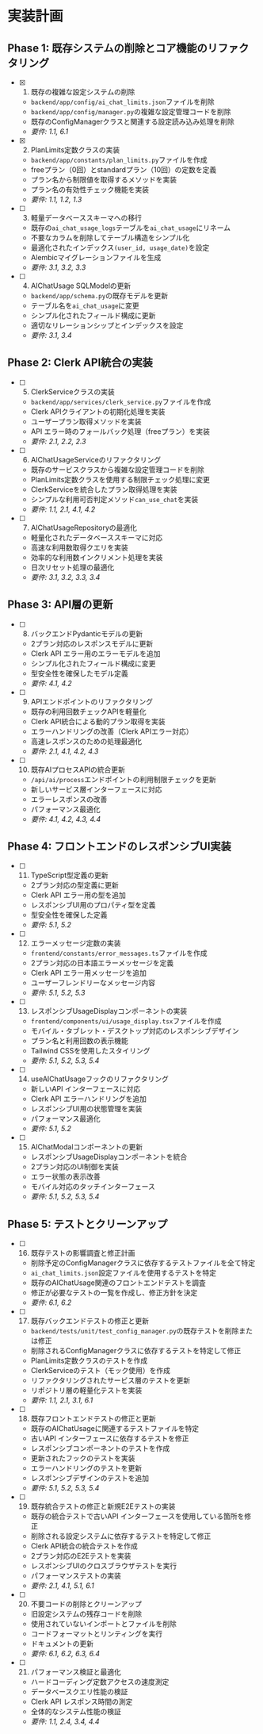 # 実装計画

## Phase 1: 既存システムの削除とコア機能のリファクタリング

- [x] 1. 既存の複雑な設定システムの削除
  - `backend/app/config/ai_chat_limits.json`ファイルを削除
  - `backend/app/config/manager.py`の複雑な設定管理コードを削除
  - 既存のConfigManagerクラスと関連する設定読み込み処理を削除
  - _要件: 1.1, 6.1_

- [x] 2. PlanLimits定数クラスの実装
  - `backend/app/constants/plan_limits.py`ファイルを作成
  - freeプラン（0回）とstandardプラン（10回）の定数を定義
  - プラン名から制限値を取得するメソッドを実装
  - プラン名の有効性チェック機能を実装
  - _要件: 1.1, 1.2, 1.3_

- [ ] 3. 軽量データベーススキーマへの移行
  - 既存の`ai_chat_usage_logs`テーブルを`ai_chat_usage`にリネーム
  - 不要なカラムを削除してテーブル構造をシンプル化
  - 最適化されたインデックス`(user_id, usage_date)`を設定
  - Alembicマイグレーションファイルを生成
  - _要件: 3.1, 3.2, 3.3_

- [ ] 4. AIChatUsage SQLModelの更新
  - `backend/app/schema.py`の既存モデルを更新
  - テーブル名を`ai_chat_usage`に変更
  - シンプル化されたフィールド構成に更新
  - 適切なリレーションシップとインデックスを設定
  - _要件: 3.1, 3.4_

## Phase 2: Clerk API統合の実装

- [ ] 5. ClerkServiceクラスの実装
  - `backend/app/services/clerk_service.py`ファイルを作成
  - Clerk APIクライアントの初期化処理を実装
  - ユーザープラン取得メソッドを実装
  - API エラー時のフォールバック処理（freeプラン）を実装
  - _要件: 2.1, 2.2, 2.3_

- [ ] 6. AIChatUsageServiceのリファクタリング
  - 既存のサービスクラスから複雑な設定管理コードを削除
  - PlanLimits定数クラスを使用する制限チェック処理に変更
  - ClerkServiceを統合したプラン取得処理を実装
  - シンプルな利用可否判定メソッド`can_use_chat`を実装
  - _要件: 1.1, 2.1, 4.1, 4.2_

- [ ] 7. AIChatUsageRepositoryの最適化
  - 軽量化されたデータベーススキーマに対応
  - 高速な利用数取得クエリを実装
  - 効率的な利用数インクリメント処理を実装
  - 日次リセット処理の最適化
  - _要件: 3.1, 3.2, 3.3, 3.4_

## Phase 3: API層の更新

- [ ] 8. バックエンドPydanticモデルの更新
  - 2プラン対応のレスポンスモデルに更新
  - Clerk API エラー用のエラーモデルを追加
  - シンプル化されたフィールド構成に変更
  - 型安全性を確保したモデル定義
  - _要件: 4.1, 4.2_

- [ ] 9. APIエンドポイントのリファクタリング
  - 既存の利用回数チェックAPIを軽量化
  - Clerk API統合による動的プラン取得を実装
  - エラーハンドリングの改善（Clerk APIエラー対応）
  - 高速レスポンスのための処理最適化
  - _要件: 2.1, 4.1, 4.2, 4.3_

- [ ] 10. 既存AIプロセスAPIの統合更新
  - `/api/ai/process`エンドポイントの利用制限チェックを更新
  - 新しいサービス層インターフェースに対応
  - エラーレスポンスの改善
  - パフォーマンス最適化
  - _要件: 4.1, 4.2, 4.3, 4.4_

## Phase 4: フロントエンドのレスポンシブUI実装

- [ ] 11. TypeScript型定義の更新
  - 2プラン対応の型定義に更新
  - Clerk API エラー用の型を追加
  - レスポンシブUI用のプロパティ型を定義
  - 型安全性を確保した定義
  - _要件: 5.1, 5.2_

- [ ] 12. エラーメッセージ定数の実装
  - `frontend/constants/error_messages.ts`ファイルを作成
  - 2プラン対応の日本語エラーメッセージを定義
  - Clerk API エラー用メッセージを追加
  - ユーザーフレンドリーなメッセージ内容
  - _要件: 5.1, 5.2, 5.3_

- [ ] 13. レスポンシブUsageDisplayコンポーネントの実装
  - `frontend/components/ui/usage_display.tsx`ファイルを作成
  - モバイル・タブレット・デスクトップ対応のレスポンシブデザイン
  - プラン名と利用回数の表示機能
  - Tailwind CSSを使用したスタイリング
  - _要件: 5.1, 5.2, 5.3, 5.4_

- [ ] 14. useAIChatUsageフックのリファクタリング
  - 新しいAPI インターフェースに対応
  - Clerk API エラーハンドリングを追加
  - レスポンシブUI用の状態管理を実装
  - パフォーマンス最適化
  - _要件: 5.1, 5.2_

- [ ] 15. AIChatModalコンポーネントの更新
  - レスポンシブUsageDisplayコンポーネントを統合
  - 2プラン対応のUI制御を実装
  - エラー状態の表示改善
  - モバイル対応のタッチインターフェース
  - _要件: 5.1, 5.2, 5.3, 5.4_

## Phase 5: テストとクリーンアップ

- [ ] 16. 既存テストの影響調査と修正計画
  - 削除予定のConfigManagerクラスに依存するテストファイルを全て特定
  - `ai_chat_limits.json`設定ファイルを使用するテストを特定
  - 既存のAIChatUsage関連のフロントエンドテストを調査
  - 修正が必要なテストの一覧を作成し、修正方針を決定
  - _要件: 6.1, 6.2_

- [ ] 17. 既存バックエンドテストの修正と更新
  - `backend/tests/unit/test_config_manager.py`の既存テストを削除または修正
  - 削除されるConfigManagerクラスに依存するテストを特定して修正
  - PlanLimits定数クラスのテストを作成
  - ClerkServiceのテスト（モック使用）を作成
  - リファクタリングされたサービス層のテストを更新
  - リポジトリ層の軽量化テストを実装
  - _要件: 1.1, 2.1, 3.1, 6.1_

- [ ] 18. 既存フロントエンドテストの修正と更新
  - 既存のAIChatUsageに関連するテストファイルを特定
  - 古いAPI インターフェースに依存するテストを修正
  - レスポンシブコンポーネントのテストを作成
  - 更新されたフックのテストを実装
  - エラーハンドリングのテストを更新
  - レスポンシブデザインのテストを追加
  - _要件: 5.1, 5.2, 5.3, 5.4_

- [ ] 19. 既存統合テストの修正と新規E2Eテストの実装
  - 既存の統合テストで古いAPI インターフェースを使用している箇所を修正
  - 削除される設定システムに依存するテストを特定して修正
  - Clerk API統合の統合テストを作成
  - 2プラン対応のE2Eテストを実装
  - レスポンシブUIのクロスブラウザテストを実行
  - パフォーマンステストの実装
  - _要件: 2.1, 4.1, 5.1, 6.1_

- [ ] 20. 不要コードの削除とクリーンアップ
  - 旧設定システムの残存コードを削除
  - 使用されていないインポートとファイルを削除
  - コードフォーマットとリンティングを実行
  - ドキュメントの更新
  - _要件: 6.1, 6.2, 6.3, 6.4_

- [ ] 21. パフォーマンス検証と最適化
  - ハードコーディング定数アクセスの速度測定
  - データベースクエリ性能の検証
  - Clerk API レスポンス時間の測定
  - 全体的なシステム性能の検証
  - _要件: 1.1, 2.4, 3.4, 4.4_